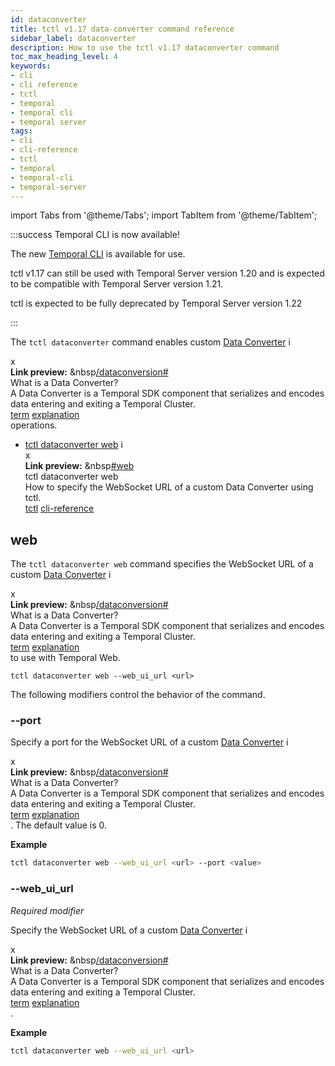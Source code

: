 ```yaml
---
id: dataconverter
title: tctl v1.17 data-converter command reference
sidebar_label: dataconverter
description: How to use the tctl v1.17 dataconverter command
toc_max_heading_level: 4
keywords:
- cli
- cli reference
- tctl
- temporal
- temporal cli
- temporal server
tags:
- cli
- cli-reference
- tctl
- temporal
- temporal-cli
- temporal-server
---
```


<!-- THIS FILE IS GENERATED. DO NOT EDIT THIS FILE DIRECTLY -->

import Tabs from '@theme/Tabs';
import TabItem from '@theme/TabItem';

:::success Temporal CLI is now available!

The new [Temporal CLI](/cli) is available for use.

tctl v1.17 can still be used with Temporal Server version 1.20 and is expected to be compatible with Temporal Server version 1.21.

tctl is expected to be fully deprecated by Temporal Server version 1.22

:::

The `tctl dataconverter` command enables custom [Data Converter](/dataconversion#) <span id="i-39f65803-56eb-48f8-b83e-3dc116d3d732" class="clickable-i clickable-link-preview">i</span><div id="preview-modal-39f65803-56eb-48f8-b83e-3dc116d3d732" class="preview-modal"><div class="modal-header"><div id="x-39f65803-56eb-48f8-b83e-3dc116d3d732" class="clickable-x clickable-link-preview">x</div><b>Link preview:</b>&nbsp;&nbsp<a href="/dataconversion#">/dataconversion#</a></div><div class="preview-modal-title">What is a Data Converter?</div><div class="preview-modal-description">A Data Converter is a Temporal SDK component that serializes and encodes data entering and exiting a Temporal Cluster.</div><div class="preview-modal-tags"><a class="preview-modal-tag" href="/tags/term">term</a> <a class="preview-modal-tag" href="/tags/explanation">explanation</a></div></div> operations.

- [tctl dataconverter web](#web) <span id="i-b7557538-6082-4ca2-bacc-737e14b507fc" class="clickable-i clickable-link-preview">i</span><div id="preview-modal-b7557538-6082-4ca2-bacc-737e14b507fc" class="preview-modal"><div class="modal-header"><div id="x-b7557538-6082-4ca2-bacc-737e14b507fc" class="clickable-x clickable-link-preview">x</div><b>Link preview:</b>&nbsp;&nbsp<a href="#web">#web</a></div><div class="preview-modal-title">tctl dataconverter web</div><div class="preview-modal-description">How to specify the WebSocket URL of a custom Data Converter using tctl.</div><div class="preview-modal-tags"><a class="preview-modal-tag" href="/tags/tctl">tctl</a> <a class="preview-modal-tag" href="/tags/cli-reference">cli-reference</a></div></div>

## web

The `tctl dataconverter web` command specifies the WebSocket URL of a custom [Data Converter](/dataconversion#) <span id="i-0892cd88-ae6c-44b6-a3f1-b0ae245e057e" class="clickable-i clickable-link-preview">i</span><div id="preview-modal-0892cd88-ae6c-44b6-a3f1-b0ae245e057e" class="preview-modal"><div class="modal-header"><div id="x-0892cd88-ae6c-44b6-a3f1-b0ae245e057e" class="clickable-x clickable-link-preview">x</div><b>Link preview:</b>&nbsp;&nbsp<a href="/dataconversion#">/dataconversion#</a></div><div class="preview-modal-title">What is a Data Converter?</div><div class="preview-modal-description">A Data Converter is a Temporal SDK component that serializes and encodes data entering and exiting a Temporal Cluster.</div><div class="preview-modal-tags"><a class="preview-modal-tag" href="/tags/term">term</a> <a class="preview-modal-tag" href="/tags/explanation">explanation</a></div></div> to use with Temporal Web.

`tctl dataconverter web --web_ui_url <url>`

The following modifiers control the behavior of the command.

### --port

Specify a port for the WebSocket URL of a custom [Data Converter](/dataconversion#) <span id="i-69709544-fd42-412f-b858-1d646603d5a0" class="clickable-i clickable-link-preview">i</span><div id="preview-modal-69709544-fd42-412f-b858-1d646603d5a0" class="preview-modal"><div class="modal-header"><div id="x-69709544-fd42-412f-b858-1d646603d5a0" class="clickable-x clickable-link-preview">x</div><b>Link preview:</b>&nbsp;&nbsp<a href="/dataconversion#">/dataconversion#</a></div><div class="preview-modal-title">What is a Data Converter?</div><div class="preview-modal-description">A Data Converter is a Temporal SDK component that serializes and encodes data entering and exiting a Temporal Cluster.</div><div class="preview-modal-tags"><a class="preview-modal-tag" href="/tags/term">term</a> <a class="preview-modal-tag" href="/tags/explanation">explanation</a></div></div>.
The default value is 0.

**Example**

```bash
tctl dataconverter web --web_ui_url <url> --port <value>
```

### --web_ui_url

_Required modifier_

Specify the WebSocket URL of a custom [Data Converter](/dataconversion#) <span id="i-9190b405-36bd-42bf-ba66-34c4af305f1c" class="clickable-i clickable-link-preview">i</span><div id="preview-modal-9190b405-36bd-42bf-ba66-34c4af305f1c" class="preview-modal"><div class="modal-header"><div id="x-9190b405-36bd-42bf-ba66-34c4af305f1c" class="clickable-x clickable-link-preview">x</div><b>Link preview:</b>&nbsp;&nbsp<a href="/dataconversion#">/dataconversion#</a></div><div class="preview-modal-title">What is a Data Converter?</div><div class="preview-modal-description">A Data Converter is a Temporal SDK component that serializes and encodes data entering and exiting a Temporal Cluster.</div><div class="preview-modal-tags"><a class="preview-modal-tag" href="/tags/term">term</a> <a class="preview-modal-tag" href="/tags/explanation">explanation</a></div></div>.

**Example**

```bash
tctl dataconverter web --web_ui_url <url>
```

